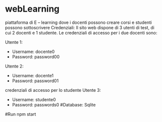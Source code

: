# webLearning

piattaforma di E – learning dove i docenti possono creare
corsi e studenti possono sottoscrivere
Credenziali:
Il sito web dispone di 3 utenti di test, di cui 2 docenti e 1 studente. 
Le credenziali di accesso per i due docenti sono:

Utente 1:
- Username: docente0
- Password: password00

Utente 2:
- Username: docente1
- Password: password01

credenziali di accesso per lo studente
Utente 3:
- Username: studente0
- Password: passwords0
#Database: Sqlite

#Run npm start
